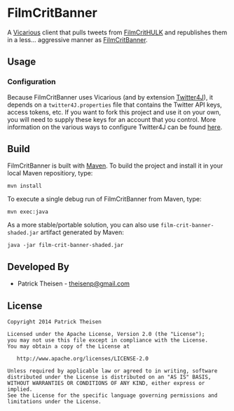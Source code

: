 FilmCritBanner
==============

A [Vicarious][1] client that pulls tweets from [FilmCritHULK][2] and republishes them in a less... aggressive manner as [FilmCritBanner][3].

Usage
-----

### Configuration ###

Because FilmCritBanner uses Vicarious (and by extension [Twitter4J][4]), it depends on a `twitter4J.properties` file that contains the Twitter API keys, access tokens, etc. If you want to fork this project and use it on your own, you will need to supply these keys for an account that you control. More information on the various ways to configure Twitter4J can be found [here][5].


Build
-----

FilmCritBanner is built with [Maven][6]. To build the project and install it in your local Maven repositiory, type:

	mvn install

To execute a single debug run of FilmCritBanner from Maven, type:

	mvn exec:java
	
As a more stable/portable solution, you can also use `film-crit-banner-shaded.jar` artifact generated by Maven:

	java -jar film-crit-banner-shaded.jar

Developed By
------------

* Patrick Theisen - <theisenp@gmail.com>

License
-------

    Copyright 2014 Patrick Theisen

    Licensed under the Apache License, Version 2.0 (the "License");
    you may not use this file except in compliance with the License.
    You may obtain a copy of the License at

       http://www.apache.org/licenses/LICENSE-2.0

    Unless required by applicable law or agreed to in writing, software
    distributed under the License is distributed on an "AS IS" BASIS,
    WITHOUT WARRANTIES OR CONDITIONS OF ANY KIND, either express or implied.
    See the License for the specific language governing permissions and
    limitations under the License.


[1]: https://github.com/theisenp/vicarious
[2]: https://twitter.com/FilmCritHULK
[3]: https://twitter.com/FilmCritBanner
[4]: http://twitter4j.org/en/index.html
[5]: http://twitter4j.org/en/configuration.html
[6]: http://maven.apache.org/